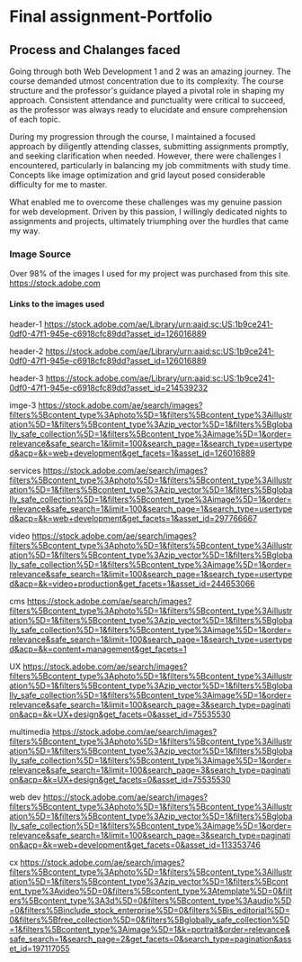 # Final assignment-Portfolio

## Process and Chalanges faced
Going through both Web Development 1 and 2 was an amazing journey. The course demanded utmost concentration due to its complexity. The course structure and the professor's guidance played a pivotal role in shaping my approach. Consistent attendance and punctuality were critical to succeed, as the professor was always ready to elucidate and ensure comprehension of each topic.

During my progression through the course, I maintained a focused approach by diligently attending classes, submitting assignments promptly, and seeking clarification when needed. However, there were challenges I encountered, particularly in balancing my job commitments with study time. Concepts like image optimization and grid layout posed considerable difficulty for me to master.

What enabled me to overcome these challenges was my genuine passion for web development. Driven by this passion, I willingly dedicated nights to assignments and projects, ultimately triumphing over the hurdles that came my way.

### Image Source 
Over 98% of the images I used for my project was purchased from this site.
https://stock.adobe.com

#### Links to the images used
header-1
https://stock.adobe.com/ae/Library/urn:aaid:sc:US:1b9ce241-0df0-47f1-945e-c6918cfc89dd?asset_id=126016889

header-2
https://stock.adobe.com/ae/Library/urn:aaid:sc:US:1b9ce241-0df0-47f1-945e-c6918cfc89dd?asset_id=126016889

header-3
https://stock.adobe.com/ae/Library/urn:aaid:sc:US:1b9ce241-0df0-47f1-945e-c6918cfc89dd?asset_id=214539232

imge-3
https://stock.adobe.com/ae/search/images?filters%5Bcontent_type%3Aphoto%5D=1&filters%5Bcontent_type%3Aillustration%5D=1&filters%5Bcontent_type%3Azip_vector%5D=1&filters%5Bglobally_safe_collection%5D=1&filters%5Bcontent_type%3Aimage%5D=1&order=relevance&safe_search=1&limit=100&search_page=1&search_type=usertyped&acp=&k=web+development&get_facets=1&asset_id=126016889

services
https://stock.adobe.com/ae/search/images?filters%5Bcontent_type%3Aphoto%5D=1&filters%5Bcontent_type%3Aillustration%5D=1&filters%5Bcontent_type%3Azip_vector%5D=1&filters%5Bglobally_safe_collection%5D=1&filters%5Bcontent_type%3Aimage%5D=1&order=relevance&safe_search=1&limit=100&search_page=1&search_type=usertyped&acp=&k=web+development&get_facets=1&asset_id=297766667

video
https://stock.adobe.com/ae/search/images?filters%5Bcontent_type%3Aphoto%5D=1&filters%5Bcontent_type%3Aillustration%5D=1&filters%5Bcontent_type%3Azip_vector%5D=1&filters%5Bglobally_safe_collection%5D=1&filters%5Bcontent_type%3Aimage%5D=1&order=relevance&safe_search=1&limit=100&search_page=1&search_type=usertyped&acp=&k=video+production&get_facets=1&asset_id=244653066

cms
https://stock.adobe.com/ae/search/images?filters%5Bcontent_type%3Aphoto%5D=1&filters%5Bcontent_type%3Aillustration%5D=1&filters%5Bcontent_type%3Azip_vector%5D=1&filters%5Bglobally_safe_collection%5D=1&filters%5Bcontent_type%3Aimage%5D=1&order=relevance&safe_search=1&limit=100&search_page=1&search_type=usertyped&acp=&k=content+management&get_facets=1

UX
https://stock.adobe.com/ae/search/images?filters%5Bcontent_type%3Aphoto%5D=1&filters%5Bcontent_type%3Aillustration%5D=1&filters%5Bcontent_type%3Azip_vector%5D=1&filters%5Bglobally_safe_collection%5D=1&filters%5Bcontent_type%3Aimage%5D=1&order=relevance&safe_search=1&limit=100&search_page=3&search_type=pagination&acp=&k=UX+design&get_facets=0&asset_id=75535530

multimedia
https://stock.adobe.com/ae/search/images?filters%5Bcontent_type%3Aphoto%5D=1&filters%5Bcontent_type%3Aillustration%5D=1&filters%5Bcontent_type%3Azip_vector%5D=1&filters%5Bglobally_safe_collection%5D=1&filters%5Bcontent_type%3Aimage%5D=1&order=relevance&safe_search=1&limit=100&search_page=3&search_type=pagination&acp=&k=UX+design&get_facets=0&asset_id=75535530

web dev
https://stock.adobe.com/ae/search/images?filters%5Bcontent_type%3Aphoto%5D=1&filters%5Bcontent_type%3Aillustration%5D=1&filters%5Bcontent_type%3Azip_vector%5D=1&filters%5Bglobally_safe_collection%5D=1&filters%5Bcontent_type%3Aimage%5D=1&order=relevance&safe_search=1&limit=100&search_page=3&search_type=pagination&acp=&k=web+development&get_facets=0&asset_id=113353746

cx
https://stock.adobe.com/ae/search/images?filters%5Bcontent_type%3Aphoto%5D=1&filters%5Bcontent_type%3Aillustration%5D=1&filters%5Bcontent_type%3Azip_vector%5D=1&filters%5Bcontent_type%3Avideo%5D=0&filters%5Bcontent_type%3Atemplate%5D=0&filters%5Bcontent_type%3A3d%5D=0&filters%5Bcontent_type%3Aaudio%5D=0&filters%5Binclude_stock_enterprise%5D=0&filters%5Bis_editorial%5D=0&filters%5Bfree_collection%5D=0&filters%5Bglobally_safe_collection%5D=1&filters%5Bcontent_type%3Aimage%5D=1&k=portrait&order=relevance&safe_search=1&search_page=2&get_facets=0&search_type=pagination&asset_id=197117055